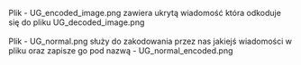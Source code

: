 Plik - UG_encoded_image.png zawiera ukrytą wiadomość która odkoduje się do pliku UG_decoded_image.png<br><br>
Plik - UG_normal.png służy do zakodowania przez nas jakiejś wiadomości w pliku oraz zapisze go pod nazwą - UG_normal_encoded.png
